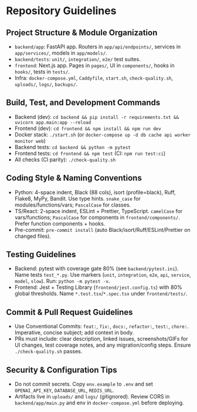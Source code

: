 # Repository Guidelines

## Project Structure & Module Organization
- `backend/app`: FastAPI app. Routers in `app/api/endpoints/`, services in `app/services/`, models in `app/models/`.
- `backend/tests`: `unit/`, `integration/`, `e2e/` test suites.
- `frontend`: Next.js app. Pages in `pages/`, UI in `components/`, hooks in `hooks/`, tests in `tests/`.
- Infra: `docker-compose.yml`, `Caddyfile`, `start.sh`, `check-quality.sh`, `uploads/`, `logs/`, `backups/`.

## Build, Test, and Development Commands
- Backend (dev): `cd backend && pip install -r requirements.txt && uvicorn app.main:app --reload`
- Frontend (dev): `cd frontend && npm install && npm run dev`
- Docker stack: `./start.sh` (or `docker-compose up -d db cache api worker monitor web`)
- Backend tests: `cd backend && python -m pytest`
- Frontend tests: `cd frontend && npm test` (CI: `npm run test:ci`)
- All checks (CI parity): `./check-quality.sh`

## Coding Style & Naming Conventions
- Python: 4-space indent, Black (88 cols), isort (profile=black), Ruff, Flake8, MyPy, Bandit. Use type hints. `snake_case` for modules/functions/vars; `PascalCase` for classes.
- TS/React: 2-space indent, ESLint + Prettier, TypeScript. `camelCase` for vars/functions; `PascalCase` for components in `frontend/components/`. Prefer function components + hooks.
- Pre-commit: `pre-commit install` (auto Black/isort/Ruff/ESLint/Prettier on changed files).

## Testing Guidelines
- Backend: pytest with coverage gate 80% (see `backend/pytest.ini`). Name tests `test_*.py`. Use markers (`unit`, `integration`, `e2e`, `api`, `service`, `model`, `slow`). Run: `python -m pytest -v`.
- Frontend: Jest + Testing Library (`frontend/jest.config.ts`) with 80% global thresholds. Name `*.test.tsx`/`*.spec.tsx` under `frontend/tests/`.

## Commit & Pull Request Guidelines
- Use Conventional Commits: `feat:`, `fix:`, `docs:`, `refactor:`, `test:`, `chore:`. Imperative, concise subject; add context in body.
- PRs must include: clear description, linked issues, screenshots/GIFs for UI changes, test coverage notes, and any migration/config steps. Ensure `./check-quality.sh` passes.

## Security & Configuration Tips
- Do not commit secrets. Copy `env.example` to `.env` and set `OPENAI_API_KEY`, `DATABASE_URL`, `REDIS_URL`.
- Artifacts live in `uploads/` and `logs/` (gitignored). Review CORS in `backend/app/main.py` and env in `docker-compose.yml` before deploying.

